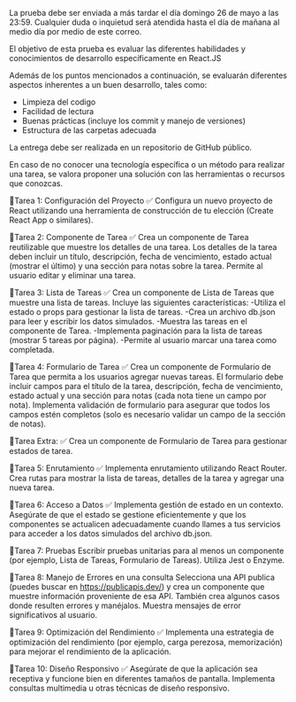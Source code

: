La prueba debe ser enviada a más tardar el día domingo 26 de mayo a las 23:59. Cualquier duda o inquietud será atendida hasta el día de mañana al medio día por medio de este correo.

El objetivo de esta prueba es evaluar las diferentes habilidades y conocimientos de desarrollo específicamente en React.JS

Además de los puntos mencionados a continuación, se evaluarán diferentes aspectos inherentes a un buen desarrollo, tales como:

- Limpieza del codigo
- Facilidad de lectura
- Buenas prácticas (incluye los commit y manejo de versiones)
- Estructura de las carpetas adecuada

La entrega debe ser realizada en un repositorio de GitHub público.

En caso de no conocer una tecnología específica o un método para realizar una tarea, se valora proponer una solución con las herramientas o recursos que conozcas.

🌻Tarea 1: Configuración del Proyecto ✅
Configura un nuevo proyecto de React utilizando una herramienta de construcción de tu elección (Create React App o similares).

🌻Tarea 2: Componente de Tarea ✅
Crea un componente de Tarea reutilizable que muestre los detalles de una tarea. Los detalles de la tarea deben incluir un título, descripción, fecha de vencimiento, estado actual (mostrar el último) y una sección para notas sobre la tarea. Permite al usuario editar y eliminar una tarea.

🌻Tarea 3: Lista de Tareas ✅
Crea un componente de Lista de Tareas que muestre una lista de tareas. Incluye las siguientes características:
-Utiliza el estado o props para gestionar la lista de tareas.
-Crea un archivo db.json para leer y escribir los datos simulados.
-Muestra las tareas en el componente de Tarea.
-Implementa paginación para la lista de tareas (mostrar 5 tareas por página).
-Permite al usuario marcar una tarea como completada.

🌻Tarea 4: Formulario de Tarea ✅
Crea un componente de Formulario de Tarea que permita a los usuarios agregar nuevas tareas. El formulario debe incluir campos para el título de la tarea, descripción, fecha de vencimiento, estado actual y una sección para notas (cada nota tiene un campo por nota). Implementa validación de formulario para asegurar que todos los campos estén completos (solo es necesario validar un campo de la sección de notas).

🌻Tarea Extra: ✅
Crea un componente de Formulario de Tarea para gestionar estados de tarea.

🌻Tarea 5: Enrutamiento ✅
Implementa enrutamiento utilizando React Router. Crea rutas para mostrar la lista de tareas, detalles de la tarea y agregar una nueva tarea.

🌻Tarea 6: Acceso a Datos ✅
Implementa gestión de estado en un contexto. Asegúrate de que el estado se gestione eficientemente y que los componentes se actualicen adecuadamente cuando llames a tus servicios para acceder a los datos simulados del archivo db.json.

🌻Tarea 7: Pruebas
Escribir pruebas unitarias para al menos un componente (por ejemplo, Lista de Tareas, Formulario de Tareas). Utiliza Jest o Enzyme.

🌻Tarea 8: Manejo de Errores en una consulta
Selecciona una API publica (puedes buscar en https://publicapis.dev/) y crea un componente que muestre información proveniente de esa API. También crea algunos casos donde resulten errores y manéjalos. Muestra mensajes de error significativos al usuario.

🌻Tarea 9: Optimización del Rendimiento ✅
Implementa una estrategia de optimización del rendimiento (por ejemplo, carga perezosa, memorización) para mejorar el rendimiento de la aplicación.

🌻Tarea 10: Diseño Responsivo ✅
Asegúrate de que la aplicación sea receptiva y funcione bien en diferentes tamaños de pantalla. Implementa consultas multimedia u otras técnicas de diseño responsivo.
